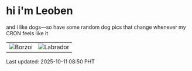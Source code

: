 # hi i'm Leoben

and i like dogs—so have some random dog pics that change whenever my CRON feels like it

|  |  |
|--------|----------|
| ![Borzoi](https://random-dog-vercel.vercel.app/api/random-borzoi?v=1760143841) | ![Labrador](https://random-dog-vercel.vercel.app/api/random-labrador?v=1760143841) |

Last updated: 2025-10-11 08:50 PHT
